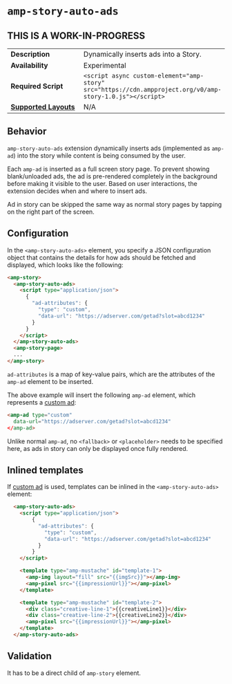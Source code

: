 <!--
Copyright 2018 The AMP HTML Authors. All Rights Reserved.

Licensed under the Apache License, Version 2.0 (the "License");
you may not use this file except in compliance with the License.
You may obtain a copy of the License at

      http://www.apache.org/licenses/LICENSE-2.0

Unless required by applicable law or agreed to in writing, software
distributed under the License is distributed on an "AS-IS" BASIS,
WITHOUT WARRANTIES OR CONDITIONS OF ANY KIND, either express or implied.
See the License for the specific language governing permissions and
limitations under the License.
-->

# <a name="`amp-story-auto-ads`"></a> `amp-story-auto-ads`

## THIS IS A WORK-IN-PROGRESS

<table>
  <tr>
    <td width="40%"><strong>Description</strong></td>
    <td>Dynamically inserts ads into a Story.</td>
  </tr>
  <tr>
    <td width="40%"><strong>Availability</strong></td>
    <td>Experimental</td>
  </tr>
  <tr>
    <td width="40%"><strong>Required Script</strong></td>
    <td><code>&lt;script async custom-element="amp-story" src="https://cdn.ampproject.org/v0/amp-story-1.0.js">&lt;/script></code></td>
  </tr>
  <tr>
    <td class="col-fourty"><strong><a href="https://www.ampproject.org/docs/guides/responsive/control_layout.html">Supported Layouts</a></strong></td>
    <td>N/A</td>
  </tr>
</table>

## Behavior
`amp-story-auto-ads` extension dynamically inserts ads (implemented as `amp-ad`)
into the story while content is being consumed by the user.

Each `amp-ad` is inserted as a full screen story page. To prevent showing
blank/unloaded ads, the ad is pre-rendered completely in the background before
making it visible to the user. Based on user interactions, the extension decides when
and where to insert ads.

Ad in story can be skipped the same way as normal story pages by tapping on the
right part of the screen.

## Configuration
In the `<amp-story-auto-ads>` element, you specify a JSON configuration object
that contains the details for how ads should be fetched and displayed, which
looks like the following:

```html
<amp-story>
  <amp-story-auto-ads>
    <script type="application/json">
      {
        "ad-attributes": {
          "type": "custom",
          "data-url": "https://adserver.com/getad?slot=abcd1234"
        }
      }
    </script>
  </amp-story-auto-ads>
  <amp-story-page>
  ...
</amp-story>
```

`ad-attributes` is a map of key-value pairs, which are the attributes of the
 `amp-ad` element to be inserted.

The above example will insert the following `amp-ad` element, which represents
a [custom ad](../../ads/custom.md):

```html
<amp-ad type="custom"
  data-url="https://adserver.com/getad?slot=abcd1234"
</amp-ad>
```

Unlike normal `amp-ad`, no `<fallback>` or `<placeholder>` needs to be specified
here, as ads in story can only be displayed once fully rendered.

## Inlined templates
If [custom ad](../../ads/custom.md) is used, templates can be inlined in the
`<amp-story-auto-ads>` element:

```html
  <amp-story-auto-ads>
    <script type="application/json">
        {
          "ad-attributes": {
            "type": "custom",
            "data-url": "https://adserver.com/getad?slot=abcd1234"
          }
        }
    </script>

    <template type="amp-mustache" id="template-1">
      <amp-img layout="fill" src="{{imgSrc}}"></amp-img>
      <amp-pixel src="{{impressionUrl}}"></amp-pixel>
    </template>

    <template type="amp-mustache" id="template-2">
      <div class="creative-line-1">{{creativeLine1}}</div>
      <div class="creative-line-2">{{creativeLine2}}</div>
      <amp-pixel src="{{impressionUrl}}"></amp-pixel>
    </template>
  </amp-story-auto-ads>
```

## Validation

It has to be a direct child of `amp-story` element.
